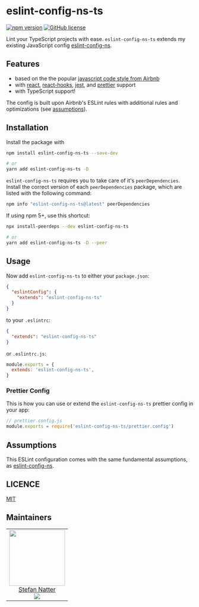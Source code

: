 # eslint-config-ns-ts

[![npm version](https://badge.fury.io/js/eslint-config-ns-ts.svg)](https://badge.fury.io/js/eslint-config-ns-ts)
[![GitHub license](https://img.shields.io/github/license/natterstefan/eslint-config-ns-ts.svg)](https://github.com/natterstefan/eslint-config-ns-ts/blob/master/LICENCE)

Lint your TypeScript projects with ease. `eslint-config-ns-ts` extends my
existing JavaScript config [eslint-config-ns][1].

## Features

- based on the the popular [javascript
  code style from Airbnb](https://www.npmjs.com/package/eslint-config-airbnb)
- with [react](https://reactjs.org/), [react-hooks](https://reactjs.org/docs/hooks-intro.html), [jest](https://jestjs.io/), and [prettier](https://prettier.io/docs/en/eslint.html#use-eslint-to-run-prettier) support
- with TypeScript support!

The config is built upon Airbnb's ESLint rules with additional
rules and optimizations (see [assumptions](#assumptions)).

## Installation

Install the package with

```sh
npm install eslint-config-ns-ts --save-dev

# or
yarn add eslint-config-ns-ts -D
```

`eslint-config-ns-ts` requires you to take care of it's `peerDependencies`.
Install the correct version of each `peerDependencies` package, which are listed
with the following command:

```sh
npm info "eslint-config-ns-ts@latest" peerDependencies
```

If using npm 5+, use this shortcut:

```sh
npx install-peerdeps --dev eslint-config-ns-ts

# or
yarn add eslint-config-ns-ts -D --peer
```

## Usage

Now add `eslint-config-ns-ts` to either your `package.json`:

```json
{
  "eslintConfig": {
    "extends": "eslint-config-ns-ts"
  }
}
```

to your `.eslintrc`:

```json
{
  "extends": "eslint-config-ns-ts"
}
```

or `.eslintrc.js`:

```js
module.exports = {
  extends: 'eslint-config-ns-ts',
}
```

### Prettier Config

This is how you can use or extend the `eslint-config-ns-ts` prettier config in
your app:

```js
// prettier.config.js
module.exports = require('eslint-config-ns-ts/prettier.config')
```

## Assumptions

This ESLint configuration comes with the same fundamental assumptions, as
[eslint-config-ns](https://github.com/natterstefan/eslint-config-ns#assumptions).

## LICENCE

[MIT](LICENCE)

## Maintainers

<!-- prettier-ignore-start -->
<!-- markdownlint-disable -->
<table>
  <tbody>
    <tr>
      <td align="center">
        <a href="https://github.com/natterstefan">
          <img width="150" height="150" src="https://github.com/natterstefan.png?v=3&s=150">
          </br>
          Stefan Natter
        </a>
        <div>
          <a href="https://twitter.com/natterstefan">
            <img src="https://img.shields.io/twitter/follow/natterstefan.svg?style=social&label=Follow" />
          </a>
        </div>
      </td>
    </tr>
  <tbody>
</table>
<!-- markdownlint-enable -->
<!-- prettier-ignore-end -->

[1]: https://github.com/natterstefan/eslint-config-ns
